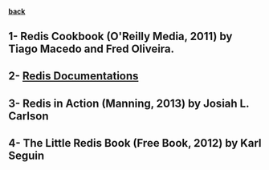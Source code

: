 #### [back](getting_started_main.md)

## 1- Redis Cookbook (O'Reilly Media, 2011) by Tiago Macedo and Fred Oliveira.
## 2- [Redis Documentations](http://redis.io/documentation)
## 3- Redis in Action (Manning, 2013) by Josiah L. Carlson
## 4-  The Little Redis Book (Free Book, 2012) by Karl Seguin